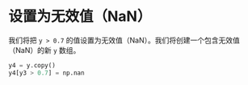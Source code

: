 # 设置为无效值（NaN）

我们将把 `y > 0.7` 的值设置为无效值（NaN）。我们将创建一个包含无效值（NaN）的新 `y` 数组。

```python
y4 = y.copy()
y4[y3 > 0.7] = np.nan
```
